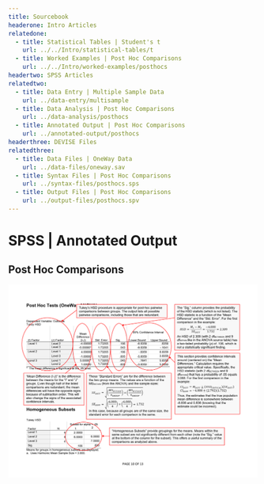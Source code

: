 ```yaml
---
title: Sourcebook
headerone: Intro Articles
relatedone:
  - title: Statistical Tables | Student's t
    url: ../../Intro/statistical-tables/t
  - title: Worked Examples | Post Hoc Comparisons
    url: ../../Intro/worked-examples/posthocs
headertwo: SPSS Articles
relatedtwo:
  - title: Data Entry | Multiple Sample Data
    url: ../data-entry/multisample
  - title: Data Analysis | Post Hoc Comparisons
    url: ../data-analysis/posthocs
  - title: Annotated Output | Post Hoc Comparisons
    url: ../annotated-output/posthocs
headerthree: DEVISE Files
relatedthree:
  - title: Data Files | OneWay Data
    url: ../data-files/oneway.sav
  - title: Syntax Files | Post Hoc Comparisons
    url: ../syntax-files/posthocs.sps
  - title: Output Files | Post Hoc Comparisons
    url: ../output-files/posthocs.spv
---
```


# SPSS | Annotated Output

## Post Hoc Comparisons

<p align="center"><kbd><img src="posthocs.png"></kbd></p>
